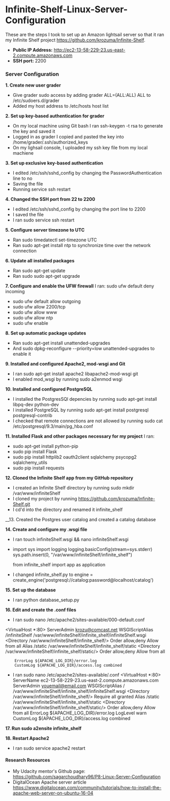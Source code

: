 # Infinite-Shelf-Linux-Server-Configuration

These are the steps I took to set up an Amazon lightsail server so that it ran my Infinite Shelf project https://github.com/krozuma/Infinite-Shelf.

* __Public IP Address:__ http://ec2-13-58-229-23.us-east-2.compute.amazonaws.com
* __SSH port:__ 2200

### Server Configuration ###
__1. Create new user grader__
* Give grader sudo access by adding grader ALL=(ALL:ALL) ALL to /etc/sudoers.d/grader
* Added my host address to /etc/hosts host list

__2. Set up key-based authentication for grader__
* On my local machine using Git bash I ran ssh-keygen -t rsa to generate the key and saved it
* Logged in as grader I copied and pasted the key into /home/grader/.ssh/authorized_keys
* On my lighsail console, I uploaded my ssh key file from my local machiene

__3. Set up exclusive key-based authentication__
* I edited /etc/ssh/sshd_config by changing the PasswordAuthentication line to no
* Saving the file 
* Running service ssh restart

__4. Changed the SSH port from  22 to 2200__
* I edited /etc/ssh/sshd_config by changing the port line to 2200
* I saved the file
* I ran sudo service ssh restart

__5. Configure server timezone to UTC__
* Ran sudo timedatectl set-timezone UTC
* Ran sudo apt-get install ntp to synchronize time over the network connection

__6. Update all installed packages__
* Ran sudo apt-get update
* Ran sudo sudo apt-get upgrade

__7. Configure and enable the UFW firewall__
I ran:
sudo ufw default deny incoming
 * sudo ufw default allow outgoing
 * sudo ufw allow 2200/tcp
 * sudo ufw allow www
 * sudo ufw allow ntp
 * sudo ufw enable
 
__8. Set up automatic package updates__
* Ran sudo apt-get install unattended-upgrades
* And sudo dpkg-reconfigure --priority=low unattended-upgrades to enable it

__9. Installed and configured Apache2, mod-wsgi and Git__
* I ran sudo apt-get install apache2 libapache2-mod-wsgi git
* I enabled mod_wsgi by running sudo a2enmod wsgi

__10. Installed and configured PostgreSQL__
* I installed the PostgresSQl depencies by running sudo apt-get install libpq-dev python-dev
* I installed PostgreSQL by running sudo apt-get install postgresql postgresql-contrib
* I checked that remote connections are not allowed by running sudo cat /etc/postgresql/9.3/main/pg_hba.conf

__11. Installed Flask and other packages necessary for my project__
I ran:
* sudo apt-get install python-pip
* sudo pip install Flask
* sudo pip install httplib2 oauth2client sqlalchemy psycopg2 sqlalchemy_utils
* sudo pip install requests

__12. Cloned the Infinite Shelf app from my GitHub repository__
* I created an Infinite Shelf directory by running sudo mkdir /var/www/infiniteShelf
* I cloned my project by running https://github.com/krozuma/Infinite-Shelf.git
* I cd'd into the directory and renamed it infinite_shelf

__13. Created the Postgres user catalog and created a catalog database

__14. Create and configure my .wsgi file__
* I ran touch infiniteShelf.wsgi && nano infiniteShelf.wsgi
* import sys
  import logging
  logging.basicConfig(stream=sys.stderr)
  sys.path.insert(0, "/var/www/infiniteShelf/infinite_shelf")

  from infinite_shelf import app as application
  
 * I changed infinite_shelf.py to engine = create_engine('postgresql://catalog:password@localhost/catalog')
 
 __15. Set up the database__
 * I ran python database_setup.py
 
__16. Edit and create the .conf files__
* I ran sudo nano /etc/apache2/sites-available/000-default.conf

<VirtualHost *:80>
        ServerAdmin krozu@comcast.net
        WSGIScriptAlias /infiniteShelf /var/www/infiniteShelf/infinite_shelf/infiniteShelf.wsgi
        <Directory /var/www/infiniteShelf/infinite_shelf/>
            Order allow,deny
            Allow from all
        </Directory>
        Alias /static /var/www/infiniteShelf/infinite_shelf/static
        <Directory /var/www/infiniteShelf/infinite_shelf/static/>
            Order allow,deny
            Allow from all
        </Directory>

        ErrorLog ${APACHE_LOG_DIR}/error.log
        CustomLog ${APACHE_LOG_DIR}/access.log combined

</VirtualHost>

* I ran sudo nano /etc/apache2/sites-available/.conf
<VirtualHost *:80>
                 ServerName ec2-13-58-229-23.us-east-2.compute.amazonaws.com
                 ServerAdmin youemail@email.com
                 WSGIScriptAlias / /var/www/infiniteShelf/infinite_shelf/infiniteShelf.wsgi
                 <Directory /var/www/infiniteShelf/infinite_shelf/>
                          Require all granted
                 </Directory>
                 Alias /static /var/www/infiniteShelf/infinite_shelf/static
                 <Directory /var/www/infiniteShelf/infinite_shelf/static/>
                         Order allow,deny
                         Allow from all
                 </Directory>
                 ErrorLog ${APACHE_LOG_DIR}/error.log
                 LogLevel warn
                 CustomLog ${APACHE_LOG_DIR}/access.log combined
</VirtualHost>

__17. Run sudo a2ensite infinite_shelf__

__18. Restart Apache2__
* I ran sudo service apache2 restart

#### Research Resources ####
* My Udacity mentor's Github page: https://github.com/sagarchoudhary96/P8-Linux-Server-Configuration
* DigitalOcean Apache server article https://www.digitalocean.com/community/tutorials/how-to-install-the-apache-web-server-on-ubuntu-16-04
